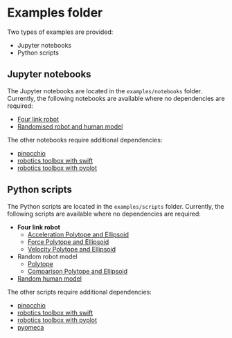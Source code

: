 # Examples folder

Two types of examples are provided:
- Jupyter notebooks
- Python scripts

## Jupyter notebooks

The Jupyter notebooks are located in the `examples/notebooks` folder.
Currently, the following notebooks are available where no dependencies are required:
- [Four link robot](examples/notebooks/four_link.ipynb)
- [Randomised robot and human model](examples/notebooks/demo_simple.ipynb)


The other notebooks require additional dependencies:
- [pinocchio](examples/notebooks/pinocchio.ipynb)
- [robotics toolbox with swift](examples/notebooks/robotics_toolbox_swift.ipynb)
- [robotics toolbox with pyplot](examples/notebooks/robotics_toolbox_pyplot.ipynb)

## Python scripts

The Python scripts are located in the `examples/scripts` folder.
Currently, the following scripts are available where no dependencies are required:
- **Four link robot**
    - [Acceleration Polytope and Ellipsoid](examples/scripts/4dof_robot_examples/acceleration_capacity.py)
    - [Force Polytope and Ellipsoid](examples/scripts/4dof_robot_examples/velocity_capacity.py)
    - [Velocity Polytope and Ellipsoid](examples/scripts/4dof_robot_examples/velocity_capacity.py)
- Random robot model
    - [Polytope](examples/scripts/robot_random_model.py)
    - [Comparison Polytope and Ellipsoid](examples/scripts/robot_random_polytope_ellispoid.py)
- [Random human model](examples/scripts/human_random_model.py)

The other scripts require additional dependencies:
- [pinocchio](examples/scripts/pinocchio.py)
- [robotics toolbox with swift](examples/scripts/robotics_toolbox_swift.py)
- [robotics toolbox with pyplot](examples/scripts/robotics_toolbox_pyplot.py)
- [pyomeca](examples/scripts/pyomeca.py)